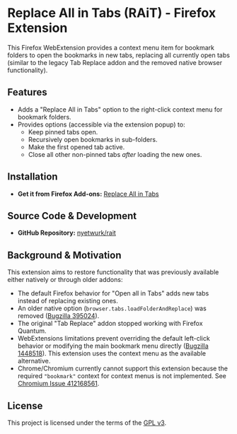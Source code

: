 # Replace All in Tabs (RAiT) - Firefox Extension

This Firefox WebExtension provides a context menu item for bookmark folders to open the bookmarks in new tabs, replacing all currently open tabs (similar to the legacy Tab Replace addon and the removed native browser functionality).

## Features

*   Adds a "Replace All in Tabs" option to the right-click context menu for bookmark folders.
*   Provides options (accessible via the extension popup) to:
    *   Keep pinned tabs open.
    *   Recursively open bookmarks in sub-folders.
    *   Make the first opened tab active.
    *   Close all other non-pinned tabs *after* loading the new ones.

## Installation

*   **Get it from Firefox Add-ons:** [Replace All in Tabs](https://addons.mozilla.org/en-US/firefox/addon/replace-all-in-tabs/)

## Source Code & Development

*   **GitHub Repository:** [nyetwurk/rait](https://github.com/nyetwurk/rait)

## Background & Motivation

This extension aims to restore functionality that was previously available either natively or through older addons:

*   The default Firefox behavior for "Open all in Tabs" adds new tabs instead of replacing existing ones.
*   An older native option (`browser.tabs.loadFolderAndReplace`) was removed ([Bugzilla 395024](https://bugzilla.mozilla.org/show_bug.cgi?id=395024)).
*   The original "Tab Replace" addon stopped working with Firefox Quantum.
*   WebExtensions limitations prevent overriding the default left-click behavior or modifying the main bookmark menu directly ([Bugzilla 1448518](https://bugzilla.mozilla.org/show_bug.cgi?id=1448518)). This extension uses the context menu as the available alternative.
*   Chrome/Chromium currently cannot support this extension because the required `"bookmark"` context for context menus is not implemented. See [Chromium Issue 412168561](https://issues.chromium.org/issues/412168561).

## License

This project is licensed under the terms of the [GPL v3](LICENSE).
